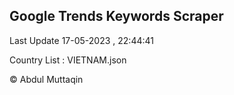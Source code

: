 

## Google Trends Keywords Scraper 
 
Last Update 17-05-2023 , 22:44:41

Country List :
VIETNAM.json



© Abdul Muttaqin 
